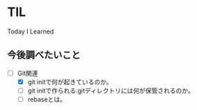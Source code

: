 # TIL
Today I Learned

## 今後調べたいこと
- [ ] Git関連
  - [x] git initで何が起きているのか。
  - [ ] git initで作られる.gitディレクトリには何が保管されるのか。
  - [ ] rebaseとは。